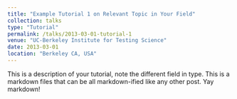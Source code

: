 ```yaml
---
title: "Example Tutorial 1 on Relevant Topic in Your Field"
collection: talks
type: "Tutorial"
permalink: /talks/2013-03-01-tutorial-1
venue: "UC-Berkeley Institute for Testing Science"
date: 2013-03-01
location: "Berkeley CA, USA"
---
```



This is a description of your tutorial, note the different field in type. This is a markdown files that can be all markdown-ified like any other post. Yay markdown!
